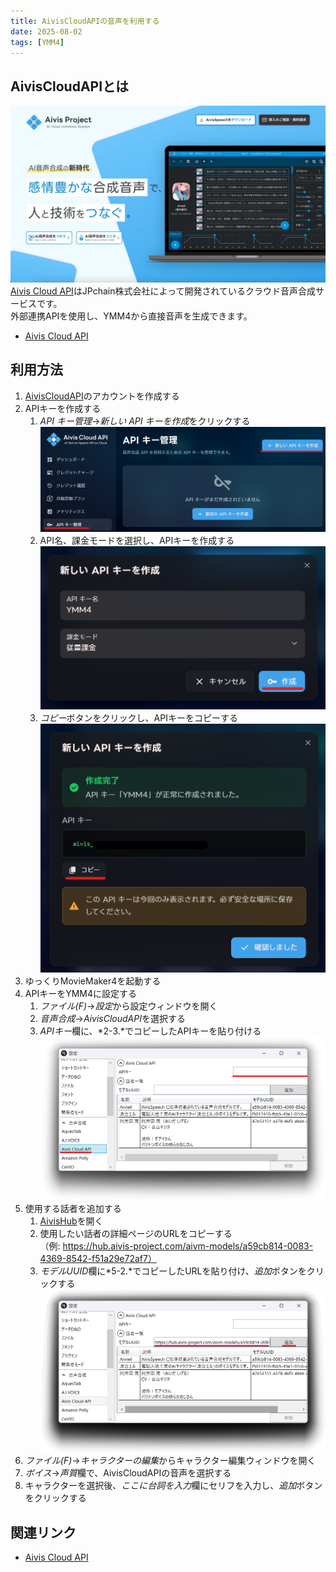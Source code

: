 ```yaml
---
title: AivisCloudAPIの音声を利用する
date: 2025-08-02
tags: [YMM4]
---
```

## AivisCloudAPIとは
![スクリーンショット](AivisSpeech_0155.png)
[Aivis Cloud API](https://hub.aivis-project.com/cloud-api/dashboard)はJPchain株式会社によって開発されているクラウド音声合成サービスです。  
外部連携APIを使用し、YMM4から直接音声を生成できます。  
- [Aivis Cloud API](https://hub.aivis-project.com/cloud-api/dashboard)

## 利用方法
1. [AivisCloudAPI](https://hub.aivis-project.com/cloud-api/dashboard)のアカウントを作成する
1. APIキーを作成する
   1. *API キー管理*→*新しい API キーを作成*をクリックする
   ![スクリーンショット](AivisCloudAPI_4646.png)
   1. API名、課金モードを選択し、APIキーを作成する
   ![スクリーンショット](AivisCloudAPI_4826.png)
   1. *コピー*ボタンをクリックし、APIキーをコピーする
   ![スクリーンショット](AivisCloudAPI_4949.png)
1. ゆっくりMovieMaker4を起動する
1. APIキーをYMM4に設定する  
   1. *ファイル(F)*→*設定*から設定ウィンドウを開く
   1. *音声合成*→*AivisCloudAPI*を選択する
   1. *APIキー*欄に、*2-3.*でコピーしたAPIキーを貼り付ける
   ![スクリーンショット](AivisCloudAPI_5705.png)
1. 使用する話者を追加する
   1. [AivisHub](https://hub.aivis-project.com/)を開く
   1. 使用したい話者の詳細ページのURLをコピーする  
   （例: https://hub.aivis-project.com/aivm-models/a59cb814-0083-4369-8542-f51a29e72af7）
   1. *モデルUUID*欄に*5-2.*でコピーしたURLを貼り付け、*追加*ボタンをクリックする
   ![スクリーンショット](AivisCloudAPI_0229.png)
1. *ファイル(F)*→*キャラクターの編集*からキャラクター編集ウィンドウを開く
1. *ボイス*→*声質*欄で、AivisCloudAPIの音声を選択する
1. キャラクターを選択後、*ここに台詞を入力*欄にセリフを入力し、*追加*ボタンをクリックする

## 関連リンク
- [Aivis Cloud API](https://hub.aivis-project.com/cloud-api/dashboard)